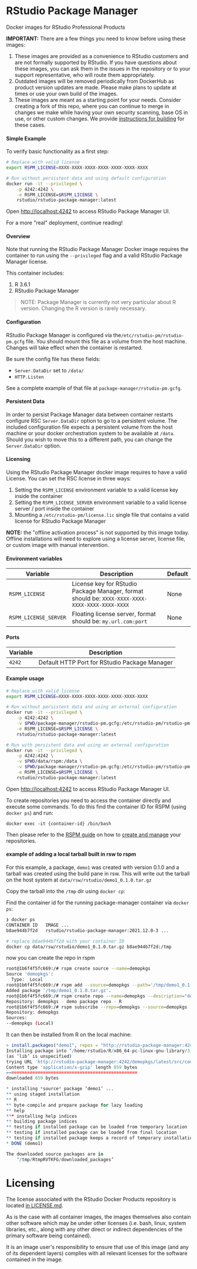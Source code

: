 # RStudio Package Manager

Docker images for RStudio Professional Products

**IMPORTANT:** There are a few things you need to know before using these images:

1. These images are provided as a convenience to RStudio customers and are not formally supported by RStudio. If you
   have questions about these images, you can ask them in the issues in the repository or to your support
   representative, who will route them appropriately.
1. Outdated images will be removed periodically from DockerHub as product version updates are made. Please make plans to
   update at times or use your own build of the images.
1. These images are meant as a starting point for your needs. Consider creating a fork of this repo, where you can
   continue to merge in changes we make while having your own security scanning, base OS in use, or other custom
   changes. We
   provide [instructions for building](https://github.com/rstudio/rstudio-docker-products#instructions-for-building) for
   these cases.

#### Simple Example

To verify basic functionality as a first step:

```bash
# Replace with valid license
export RSPM_LICENSE=XXXX-XXXX-XXXX-XXXX-XXXX-XXXX-XXXX

# Run without persistent data and using default configuration
docker run -it --privileged \
    -p 4242:4242 \
    -e RSPM_LICENSE=$RSPM_LICENSE \
    rstudio/rstudio-package-manager:latest
```

Open [http://localhost:4242](http://localhost:4242) to access RStudio Package Manager UI.

For a more "real" deployment, continue reading!

#### Overview

Note that running the RStudio Package Manager Docker image requires the container to run using the `--privileged` flag
and a valid RStudio Package Manager license.

This container includes:

1. R 3.6.1
1. RStudio Package Manager

> NOTE: Package Manager is currently not very particular about R version. Changing the R version is rarely necessary.

#### Configuration

RStudio Package Manager is configured via the`/etc/rstudio-pm/rstudio-pm.gcfg` file. You should mount this file as
a volume from the host machine. Changes will take effect when the container is restarted.

Be sure the config file has these fields:

- `Server.DataDir` set to `/data/`
- `HTTP.Listen`

See a complete example of that file at `package-manager/rstudio-pm.gcfg`.

#### Persistent Data

In order to persist Package Manager data between container restarts configure RSC `Server.DataDir` option to go to
a persistent volume. The included configuration file expects a persistent volume from the host machine or your docker
orchestration system to be available at `/data`. Should you wish to move this to a different path, you can change the
`Server.DataDir` option.

#### Licensing

Using the RStudio Package Manager docker image requires to have a valid License. You can set the RSC license in three ways:

1. Setting the `RSPM_LICENSE` environment variable to a valid license key inside the container
2. Setting the `RSPM_LICENSE_SERVER` environment variable to a valid license server / port inside the container
3. Mounting a `/etc/rstudio-pm/license.lic` single file that contains a valid license for RStudio Package Manager

**NOTE:** the "offline activation process" is not supported by this image today. Offline installations will need
to explore using a license server, license file, or custom image with manual intervention.

#### Environment variables

| Variable | Description | Default |
|-----|---|---|
| `RSPM_LICENSE` | License key for RStudio Package Manager, format should be: `XXXX-XXXX-XXXX-XXXX-XXXX-XXXX-XXXX` | None |
| `RSPM_LICENSE_SERVER` | Floating license server, format should be: `my.url.com:port` | None |

#### Ports

| Variable | Description |
|-----|---|
| `4242` | Default HTTP Port for RStudio Package Manager |

#### Example usage

```bash
# Replace with valid license
export RSPM_LICENSE=XXXX-XXXX-XXXX-XXXX-XXXX-XXXX-XXXX

# Run without persistent data and using an external configuration
docker run -it --privileged \
    -p 4242:4242 \
    -v $PWD/package-manager/rstudio-pm.gcfg:/etc/rstudio-pm/rstudio-pm.gcfg \
    -e RSPM_LICENSE=$RSPM_LICENSE \
    rstudio/rstudio-package-manager:latest

# Run with persistent data and using an external configuration
docker run -it --privileged \
    -p 4242:4242 \
    -v $PWD/data/rspm:/data \
    -v $PWD/package-manager/rstudio-pm.gcfg:/etc/rstudio-pm/rstudio-pm.gcfg \
    -e RSPM_LICENSE=$RSPM_LICENSE \
    rstudio/rstudio-package-manager:latest
```

Open [http://localhost:4242](http://localhost:4242) to access RStudio Package Manager UI.

To create repositories you need to access the container directly and execute some commands.
To do this find the container ID for RSPM (using `docker ps`) and run:

```
docker exec -it {container-id} /bin/bash
```

Then please refer to the [RSPM guide](https://docs.rstudio.com/rspm/admin/) on how
to [create and manage](https://docs.rstudio.com/rspm/admin/getting-started/configuration/) your repositories.

#### example of adding a local tarball built in rsw to rspm

For this example, a package, `demo1` was created with version 0.1.0 and a 
tarball was created using the build pane in rsw. This will write out the
tarball on the host system at `data/rsw/rstudio/demo1_0.1.0.tar.gz`

Copy the tarball into the `/tmp` dir using `docker cp`:

Find the container id for the running package-manager container via `docker ps`:

```bash
❯ docker ps
CONTAINER ID   IMAGE ...
b8ae944b7f2d   rstudio/rstudio-package-manager:2021.12.0-3 ...
```

```bash
# replace b8ae944b7f2d with your container ID
docker cp data/rsw/rstudio/demo1_0.1.0.tar.gz b8ae944b7f2d:/tmp
```

now you can create the repo in rspm

```bash
root@1b6f4f5fc669:/# rspm create source --name=demopkgs
Source 'demopkgs':
  Type:  Local
root@1b6f4f5fc669:/# rspm add --source=demopkgs --path='/tmp/demo1_0.1.0.tar.gz'
Added package '/tmp/demo1_0.1.0.tar.gz'.
root@1b6f4f5fc669:/# rspm create repo --name=demopkgs --description="demo package repo"
Repository: demopkgs - demo package repo - R
root@1b6f4f5fc669:/# rspm subscribe --repo=demopkgs --source=demopkgs
Repository: demopkgs
Sources:
--demopkgs (Local)
```

It can then be installed from R on the local machine:

```R
> install.packages("demo1", repos = "http://rstudio-package-manager:4242/demopkgs/latest")
Installing package into ‘/home/rstudio/R/x86_64-pc-linux-gnu-library/3.6’
(as ‘lib’ is unspecified)
trying URL 'http://rstudio-package-manager:4242/demopkgs/latest/src/contrib/demo1_0.1.0.tar.gz'
Content type 'application/x-gzip' length 859 bytes
==================================================
downloaded 859 bytes

* installing *source* package ‘demo1’ ...
** using staged installation
** R
** byte-compile and prepare package for lazy loading
** help
*** installing help indices
** building package indices
** testing if installed package can be loaded from temporary location
** testing if installed package can be loaded from final location
** testing if installed package keeps a record of temporary installation path
* DONE (demo1)

The downloaded source packages are in
	‘/tmp/RtmpRVTKFG/downloaded_packages’
```

# Licensing

The license associated with the RStudio Docker Products repository is located [in LICENSE.md](https://github.com/rstudio/rstudio-docker-products/blob/main/LICENSE.md).

As is the case with all container images, the images themselves also contain other software which may be under other
licenses (i.e. bash, linux, system libraries, etc., along with any other direct or indirect dependencies of the primary
software being contained).

It is an image user's responsibility to ensure that use of this image (and any of its dependent layers) complies with
all relevant licenses for the software contained in the image.
